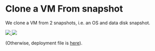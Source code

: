 #	Clone a VM From snapshot

We clone a VM from 2 snapshots, i.e. an OS and data disk snapshot.

<a href="https://portal.azure.com/#create/Microsoft.Template/uri/https:%2F%2Fraw.githubusercontent.com%2Fvplauzon%2FAzureVMs%2Fmaster%2FCloneFromSnapshotSol%2FCloneFromSnapshot%2Fazuredeploy.json" target="_blank">
    <img src="http://azuredeploy.net/deploybutton.png"/>
</a>
<a href="http://armviz.io/#/?load=https://raw.githubusercontent.com/vplauzon/AzureVMs/master/CloneFromSnapshotSol/CloneFromSnapshot/azuredeploy.json" target="_blank">
    <img src="http://armviz.io/visualizebutton.png"/>
</a>

(Otherwise, deployment file is [here](https://github.com/vplauzon/AzureVMs/blob/master/CloneFromSnapshotSol/CloneFromSnapshot/azuredeploy.json)).
